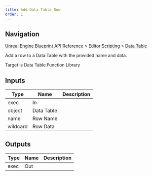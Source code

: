 ```yaml
---
title: Add Data Table Row
order: 1
---
```

## Navigation

[Unreal Engine Blueprint API Reference](https://dev.epicgames.com/documentation/en-us/unreal-engine/BlueprintAPI) > [Editor Scripting](https://dev.epicgames.com/documentation/en-us/unreal-engine/BlueprintAPI/EditorScripting) > [Data Table](https://dev.epicgames.com/documentation/en-us/unreal-engine/BlueprintAPI/EditorScripting/DataTable)

Add a row to a Data Table with the provided name and data.

Target is Data Table Function Library

## Inputs

| Type | Name | Description |
| --- | --- | --- |
| exec | In |  |
| object | Data Table |  |
| name | Row Name |  |
| wildcard | Row Data |  |

## Outputs

| Type | Name | Description |
| --- | --- | --- |
| exec | Out |  |
